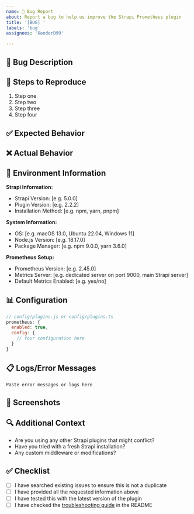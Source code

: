 ```yaml
---
name: 🐛 Bug Report
about: Report a bug to help us improve the Strapi Prometheus plugin
title: '[BUG] '
labels: 'bug'
assignees: 'XanderD99'

---
```


## 🐛 Bug Description
<!-- A clear and concise description of what the bug is -->

## 🔄 Steps to Reproduce
<!-- Steps to reproduce the behavior -->

1. Step one
2. Step two  
3. Step three
4. Step four 

## ✅ Expected Behavior
<!-- A clear and concise description of what you expected to happen -->

## ❌ Actual Behavior
<!-- A clear and concise description of what actually happened -->

## 📱 Environment Information
<!-- Please complete the following information -->

**Strapi Information:**

- Strapi Version: [e.g. 5.0.0]
- Plugin Version: [e.g. 2.2.2]
- Installation Method: [e.g. npm, yarn, pnpm]

**System Information:**

- OS: [e.g. macOS 13.0, Ubuntu 22.04, Windows 11]
- Node.js Version: [e.g. 18.17.0]
- Package Manager: [e.g. npm 9.0.0, yarn 3.6.0]

**Prometheus Setup:**

- Prometheus Version: [e.g. 2.45.0]
- Metrics Server: [e.g. dedicated server on port 9000, main Strapi server]
- Default Metrics Enabled: [e.g. yes/no]

## 📊 Configuration
<!-- Share your plugin configuration (remove sensitive data) -->
```js
// config/plugins.js or config/plugins.ts
prometheus: {
  enabled: true,
  config: {
    // Your configuration here
  }
}
```

## 📋 Logs/Error Messages
<!-- If applicable, add error messages or relevant log outputs -->

```text
Paste error messages or logs here
```

## 📸 Screenshots
<!-- If applicable, add screenshots to help explain your problem -->

## 🔍 Additional Context
<!-- Add any other context about the problem here -->
- Are you using any other Strapi plugins that might conflict?
- Have you tried with a fresh Strapi installation?
- Any custom middleware or modifications?

## ✅ Checklist
<!-- Please check the boxes that apply -->
- [ ] I have searched existing issues to ensure this is not a duplicate
- [ ] I have provided all the requested information above
- [ ] I have tested this with the latest version of the plugin
- [ ] I have checked the [troubleshooting guide](https://github.com/XanderD99/strapi-prometheus#-troubleshooting) in the README
